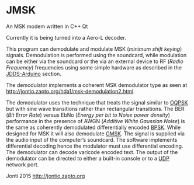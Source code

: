 # JMSK
An MSK modem written in C++ Qt

Currently it is being turned into a Aero-L decoder.

This program can demodulate and modulate MSK (*minimum shift keying*) signals. Demodulation is performed using the soundcard, while modulation can be either via the soundcard or the via an external device to RF (*Radio Frequency*) frequencies using some simple hardware as described in the [JDDS-Arduino](JDDS-Arduino) section.

The demodulator implements a coherent MSK demodulator type as seen at http://jontio.zapto.org/hda1/msk-demodulation2.html.

The demodulator uses the technique that treats the signal similar to [OQPSK] but with sine wave transitions rather than rectangular transitions. The BER (*Bit Error Rate*) versus EbNo (*Energy per bit to Noise power density*) performance in the presence of AWGN (*Additive White Gaussian Noise*) is the same as coherently demodulated differentially encoded [BPSK]. While designed for MSK it will also demodulate [GMSK]. The signal is supplied via the audio input of the computer’s soundcard.
The software implements differential decoding hence the modulator must use differential encoding. The demodulator can decode varicode encoded text. The output of the demodulator can be directed to either a built-in console or to a [UDP] network port.

Jonti 2015
http://jontio.zapto.org

[OQPSK]: https://en.wikipedia.org/wiki/Phase-shift_keying#Offset_QPSK_.28OQPSK.29
[GMSK]: https://en.wikipedia.org/wiki/Minimum-shift_keying#Gaussian_minimum-shift_keying
[BPSK]: https://en.wikipedia.org/wiki/Phase-shift_keying#Binary_phase-shift_keying_.28BPSK.29
[UDP]: https://en.wikipedia.org/wiki/User_Datagram_Protocol
[SSB]: https://en.wikipedia.org/wiki/Single-sideband_modulation
[Arduino]: https://www.arduino.cc/
[Varicode]: https://en.wikipedia.org/wiki/Varicode
[Spectrum Lab]: http://www.qsl.net/dl4yhf/spectra1.html
